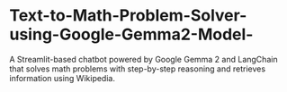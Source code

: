 # Text-to-Math-Problem-Solver-using-Google-Gemma2-Model-
A Streamlit-based chatbot powered by Google Gemma 2 and LangChain that solves math problems with step-by-step reasoning and retrieves information using Wikipedia.

